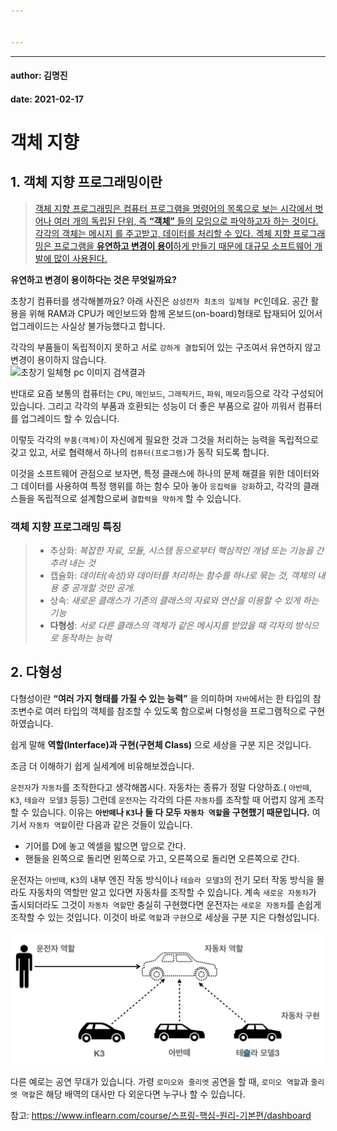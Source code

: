 ```yaml
---


---
```


<hr>
<h4 id="author-김명진">author: 김명진</h4>
<h4 id="date-2021-02-17">date: 2021-02-17</h4>
<h1 id="객체-지향">객체 지향</h1>
<h2 id="객체-지향-프로그래밍이란">1. 객체 지향 프로그래밍이란</h2>
<blockquote>
<p><a href="https://ko.wikipedia.org/wiki/%EA%B0%9D%EC%B2%B4_%EC%A7%80%ED%96%A5_%ED%94%84%EB%A1%9C%EA%B7%B8%EB%9E%98%EB%B0%8D">객체 지향 프로그래밍은 컴퓨터 프로그램을 명령어의 목록으로 보는 시각에서 벗어나 여러 개의 독립된 단위, 즉 <strong>“객체”</strong> 들의 모임으로 파악하고자 하는 것이다. 각각의 객체는 메시지 를 주고받고, 데이터를 처리할 수 있다. 겍체 지향 프로그래밍은 프로그램을 <strong>유연하고 변경이 용이</strong>하게 만들기 때문에 대규모 소프트웨어 개발에 많이 사용된다.</a></p>
</blockquote>
<p><strong>유연하고 변경이 용이하다는 것은 무엇일까요?</strong></p>
<p>초창기 컴퓨터를 생각해볼까요? 아래 사진은 <code>삼성전자 최초의 일체형 PC</code>인데요. 공간 활용을 위해  RAM과 CPU가 메인보드와 함께 온보드(on-board)형태로 탑재되어 있어서 업그레이드는 사실상 불가능했다고 합니다.</p>
<p>각각의 부품들이 독립적이지 못하고 서로 <code>강하게 결합</code>되어 있는 구조여서 유연하지  않고 변경이 용이하지 않습니다.<br>
<img src="http://img.danawa.com/cms/img/images/000440/20180124013149338_KG01AFY4.jpg" alt="초창기 일체형 pc 이미지 검색결과"></p>
<p>반대로 요즘 보통의 컴퓨터는 <code>CPU</code>, <code>메인보드</code>, <code>그래픽카드</code>, <code>파워</code>, <code>메모리</code>등으로 각각 구성되어 있습니다. 그리고 각각의 부품과 호환되는 성능이 더 좋은 부품으로 갈아 끼워서 컴퓨터를 업그레이드 할 수 있습니다.</p>
<p>이렇듯 각각의 <code>부품(객체)</code>이 자신에게 필요한 것과 그것을 처리하는 능력을 독립적으로 갖고 있고, 서로 협력해서 하나의 <code>컴퓨터(프로그램)</code>가 동작 되도록 합니다.</p>
<p>이것을 소프트웨어 관점으로 보자면, 특정 클래스에 하나의 문제 해결을 위한 데이터와 그 데이터를 사용하여 특정 행위를 하는 함수 모아 놓아 <code>응집력을 강화</code>하고, 각각의 클래스들을 독립적으로 설계함으로써 <code>결합력을 약하게</code> 할 수 있습니다.</p>
<h3 id="객체-지향-프로그래밍-특징">객체 지향 프로그래밍 특징</h3>
<blockquote>
<ul>
<li>추상화:  <em>복잡한 자료, 모듈, 시스템 등으로부터 핵심적인 개념 또는 기능을 간추려 내는 것</em></li>
<li>캡슐화: <em>데이터(속성)와 데이터를 처리하는 함수를 하나로 묶는 것, 객체의 내용 중  공개할 것만 공개.</em></li>
<li>상속: <em>새로운 클래스가 기존의 클래스의 자료와 연산을 이용할 수 있게 하는 기능</em></li>
<li><strong>다형성</strong>:  <em>서로 다른 클래스의 객체가 같은 메시지를 받았을 때 각자의 방식으로 동작하는 능력</em></li>
</ul>
</blockquote>
<h2 id="다형성">2. 다형성</h2>
<p>다형성이란 <strong>“여러 가지 형태를 가질 수 있는 능력”</strong> 을 의미하며 <code>자바</code>에서는 한 타입의 참조변수로 여러 타입의 객체를 참조할 수 있도록 함으로써 다형성을 프로그램적으로 구현하였습니다.</p>
<p>쉽게 말해 <strong>역할(Interface)과 구현(구현체 Class)</strong> 으로 세상을 구분 지은 것입니다.</p>
<p>조금 더 이해하기 쉽게 실세계에 비유해보겠습니다.</p>
<p><code>운전자</code>가 <code>자동차</code>를 조작한다고 생각해봅시다. 자동차는 종류가 정말 다양하죠.( <code>아반떼</code>, <code>K3</code>, <code>테슬라 모델3</code> 등등) 그런데 <code>운전자</code>는 각각의 다른 <code>자동차</code>를 조작할 때 어렵지 않게 조작할 수 있습니다.  이유는 <strong><code>아반떼</code>나 <code>K3</code>나 둘 다 모두 <code>자동차 역할</code>을 구현했기 때문입니다.</strong> 여기서 <code>자동차 역할</code>이란 다음과 같은 것들이 있습니다.</p>
<ul>
<li>기어를 D에 놓고 엑셀을 밟으면 앞으로 간다.</li>
<li>핸들을 왼쪽으로 돌리면 왼쪽으로 가고, 오른쪽으로 돌리면 오른쪽으로 간다.</li>
</ul>
<p>운전자는 <code>아반떼</code>, <code>K3</code>의 내부 엔진 작동 방식이나 <code>테슬라 모델3</code>의 전기 모터 작동 방식을 몰라도 자동차의 역할만 알고 있다면 자동차를 조작할 수 있습니다. 계속 <code>새로운 자동차</code>가 출시되더라도 그것이 <code>자동차 역할</code>만 충실히 구현했다면 운전자는 <code>새로운 자동차</code>를 손쉽게 조작할 수 있는 것입니다. 이것이 바로 <code>역할</code>과 <code>구현</code>으로 세상을 구분 지은 다형성입니다.</p>
<p><img src="https://github.com/DOIF-Dobby/Spring-Lecture/blob/master/images/%EC%9A%B4%EC%A0%84%EC%9E%90-%EC%9E%90%EB%8F%99%EC%B0%A8.PNG?raw=true" alt="운전자-자동차.PNG"></p>
<p>다른 예로는 공연 무대가 있습니다. 가령 <code>로미오와 줄리엣</code> 공연을 할 때, <code>로미오 역할</code>과 <code>줄리엣 역할</code>은 해당 배역의 대사만 다 외운다면 누구나 할 수 있습니다.</p>
<p>참고: <a href="https://www.inflearn.com/course/%EC%8A%A4%ED%94%84%EB%A7%81-%ED%95%B5%EC%8B%AC-%EC%9B%90%EB%A6%AC-%EA%B8%B0%EB%B3%B8%ED%8E%B8/dashboard">https://www.inflearn.com/course/스프링-핵심-원리-기본편/dashboard</a></p>

